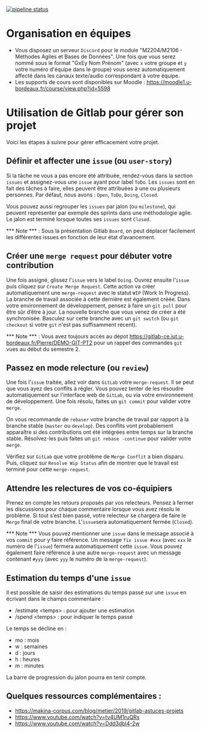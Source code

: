 [![pipeline status](https://gitlab-ce.iut.u-bordeaux.fr/Pierre/m2106_bd_agile/badges/master/pipeline.svg)](https://gitlab-ce.iut.u-bordeaux.fr/Pierre/m2106_bd_agile/pipelines)

# Organisation en équipes

- Vous disposez un serveur `Discord` pour le module "M2204/M2106 - Méthodes Agiles et Bases de Données". Une fois que vous serez nommé sous le format "GxEy Nom Prénom" (avec `x` votre groupe et `y` votre numéro d'équipe dans le groupe) vous serez automatiquement affecté dans les canaux texte/audio correspondant à votre équipe.
- Les supports de cours sont disponibles sur Moodle : https://moodle1.u-bordeaux.fr/course/view.php?id=5598

# Utilisation de Gitlab pour gérer son projet

Voici les étapes à suivre pour gérer efficacement votre projet.

## Définir et affecter une `issue` (ou `user-story`)

Si la tâche ne vous a pas encore été attribuée, rendez-vous dans la section `issues` et assignez-vous une `issue` ayant pour label `ToDo`. Les `issues` sont en fait des tâches à faire, elles peuvent être attribuées à une ou plusieurs personnes. Par défaut, nous avons : `Open`, `ToDo`, `Doing`, `Closed`.

Vous pouvez aussi regrouper les `issues` par jalon (ou `milestone`), qui peuvent représenter par exemple des sprints dans une méthodologie agile. Le jalon est terminé lorsque toutes ses `issues` sont `Closed`.

*** Note *** : Sous la présentation Gitlab `Board`, on peut déplacer facilement les différentes issues en fonction de leur état d’avancement.

## Créer une `merge request` pour débuter votre contribution

Une fois assigné, glissez l’`issue` vers le label `Doing`. Ouvrez ensuite l’`issue` puis cliquez sur `Create Merge Request`. Cette action va créer automatiquement une `merge-request` avec le statut `WIP` (Work In Progress). La branche de travail associée à cette dernière est également créée.
Dans votre environnement de développement, pensez à faire un `git pull` pour être sûr d’être à jour. La nouvelle branche que vous venez de créer a été synchronisée. Basculez sur cette branche avec un `git switch` (ou `git checkout` si votre `git` n'est pas suffisamment récent).

*** Note *** : Vous avez toujours accès au dépot https://gitlab-ce.iut.u-bordeaux.fr/Pierre/DEMO-GIT-PT2 pour un rappel des commandes `git` vues au début du semestre 2.

## Passez en mode relecture (ou `review`)

Une fois l’`issue` traitée, allez voir dans `GitLab` votre `merge-request`. Il se peut que vous ayez des conflits à régler. Vous pouvez tenter de les résoudre automatiquement sur l'interface web de `GitLab`, ou via votre environnement de développement. Une fois résolu, faites un `git commit` pour valider votre `merge`.

On vous recommande de `rebaser` votre branche de travail par rapport à la branche stable (`master` ou `develop`). Des conflits vont probablement apparaître si des contributions ont été intégrées entre temps sur la branche stable. Résolvez-les puis faites un `git rebase -continue` pour valider votre `merge`.

Vérifiez sur `GitLab` que votre problème de `Merge Conflit` a bien disparu.
Puis, cliquez sur `Resolve Wip Status` afin de montrer que le travail est terminé pour cette `merge-request`.

## Attendre les relectures de vos co-équipiers

Prenez en compte les retours proposés par vos relecteurs. Pensez à fermer les discussions pour chaque commentaire lorsque vous avez résolu le problème.
Si tout s’est bien passé, votre relecteur se chargera de faire le `Merge` final de votre branche. L'`issue`sera automatiquement fermée (`Closed`).

*** Note *** Vous pouvez mentionner une `issue` dans le message associé à vos `commit` pour y faire référence. Un message `fix issue #xxx` (avec `xxx` le numéro de l'`issue`) fermera automatiquement cette `issue`. Vous pouvez également faire référence à une autre `merge-request` avec un message contenant `#yyy` (avec `yyy` le numéro de la `merge-request`).

## Estimation du temps d'une `issue`

Il est possible de saisir des estimations du temps passé sur une `issue` en écrivant dans le champs commentaire :
- /estimate \<temps\> : pour ajouter une estimation
- /spend \<temps\> : pour indiquer le temps passé

Le temps se décline en :
- mo : mois
- w : semaines
- d : jours
- h : heures
- m : minutes

La barre de progression du jalon pourra en tenir compte.

## Quelques ressources complémentaires :

- https://makina-corpus.com/blog/metier/2019/gitlab-astuces-projets
- https://www.youtube.com/watch?v=tv4UM1ruQRs
- https://www.youtube.com/watch?v=Ddd3dbl4-2w
